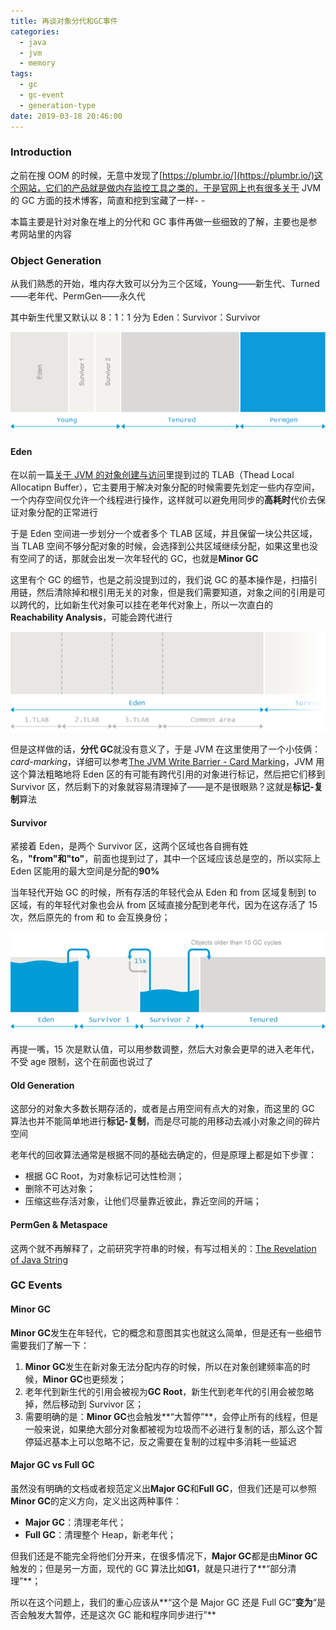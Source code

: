 ```yaml
---
title: 再谈对象分代和GC事件
categories:
  - java
  - jvm
  - memory
tags:
  - gc
  - gc-event
  - generation-type
date: 2019-03-18 20:46:00
---
```


### Introduction

之前在搜 OOM 的时候，无意中发现了[https://plumbr.io/](https://plumbr.io/)这个网站，它们的产品就是做内存监控工具之类的，于是官网上也有很多关于 JVM 的 GC 方面的技术博客，简直和挖到宝藏了一样- -

本篇主要是针对对象在堆上的分代和 GC 事件再做一些细致的了解，主要也是参考网站里的内容

### Object Generation

从我们熟悉的开始，堆内存大致可以分为三个区域，Young——新生代、Turned——老年代、PermGen——永久代

其中新生代里又默认以 8：1：1 分为 Eden：Survivor：Survivor

![](../../img/20190318213039.png)

#### Eden

在以前一篇[关于 JVM 的对象创建与访问](./18669ga.html)里提到过的 TLAB（Thead Local Allocatipn Buffer），它主要用于解决对象分配的时候需要先划定一些内存空间，一个内存空间仅允许一个线程进行操作，这样就可以避免用同步的**高耗时**代价去保证对象分配的正常进行

于是 Eden 空间进一步划分一个或者多个 TLAB 区域，并且保留一块公共区域，当 TLAB 空间不够分配对象的时候，会选择到公共区域继续分配，如果这里也没有空间了的话，那就会出发一次年轻代的 GC，也就是**Minor GC**

这里有个 GC 的细节，也是之前没提到过的，我们说 GC 的基本操作是，扫描引用链，然后清除掉和根引用无关的对象，但是我们需要知道，对象之间的引用是可以跨代的，比如新生代对象可以挂在老年代对象上，所以一次直白的**Reachability Analysis**，可能会跨代进行

![](../../img/20190318214251.png)

但是这样做的话，**分代 GC**就没有意义了，于是 JVM 在这里使用了一个小伎俩：_card-marking_，详细可以参考[The JVM Write Barrier - Card Marking](http://psy-lob-saw.blogspot.com/2014/10/the-jvm-write-barrier-card-marking.html)，JVM 用这个算法粗略地将 Eden 区的有可能有跨代引用的对象进行标记，然后把它们移到 Survivor 区，然后剩下的对象就容易清理掉了——是不是很眼熟？这就是**标记-复制**算法

#### Survivor

紧接着 Eden，是两个 Survivor 区，这两个区域也各自拥有姓名，**"from"**和**"to"**，前面也提到过了，其中一个区域应该总是空的，所以实际上 Eden 区能用的最大空间是分配的**90%**

当年轻代开始 GC 的时候，所有存活的年轻代会从 Eden 和 from 区域复制到 to 区域，有的年轻代对象也会从 from 区域直接分配到老年代，因为在这存活了 15 次，然后原先的 from 和 to 会互换身份；

![](../../img/20190318223935.png)

再提一嘴，15 次是默认值，可以用参数调整，然后大对象会更早的进入老年代，不受 age 限制，这个在前面也说过了

#### Old Generation

这部分的对象大多数长期存活的，或者是占用空间有点大的对象，而这里的 GC 算法也并不能简单地进行**标记-复制**，而是尽可能的用移动去减小对象之间的碎片空间

老年代的回收算法通常是根据不同的基础去确定的，但是原理上都是如下步骤：

- 根据 GC Root，为对象标记可达性检测；
- 删除不可达对象；
- 压缩这些存活对象，让他们尽量靠近彼此，靠近空间的开端；

#### PermGen & Metaspace

这两个就不再解释了，之前研究字符串的时候，有写过相关的：[The Revelation of Java String](./46bhg0.html)

### GC Events

#### Minor GC

**Minor GC**发生在年轻代，它的概念和意图其实也就这么简单，但是还有一些细节需要我们了解一下：

1. **Minor GC**发生在新对象无法分配内存的时候，所以在对象创建频率高的时候，**Minor GC**也更频发；
2. 老年代到新生代的引用会被视为**GC Root**，新生代到老年代的引用会被忽略掉，然后移动到 Survivor 区；
3. 需要明确的是：**Minor GC**也会触发**“大暂停”**，会停止所有的线程，但是一般来说，如果绝大部分对象都被视为垃圾而不必进行复制的话，那么这个暂停延迟基本上可以忽略不记，反之需要在复制的过程中多消耗一些延迟

#### Major GC vs Full GC

虽然没有明确的文档或者规范定义出**Major GC**和**Full GC**，但我们还是可以参照**Minor GC**的定义方向，定义出这两种事件：

- **Major GC**：清理老年代；
- **Full GC**：清理整个 Heap，新老年代；

但我们还是不能完全将他们分开来，在很多情况下，**Major GC**都是由**Minor GC**触发的；但是另一方面，现代的 GC 算法比如**G1**，就是只进行了**“部分清理”**；

所以在这个问题上，我们的重心应该从**“这个是 Major GC 还是 Full GC”**变为**“是否会触发大暂停，还是这次 GC 能和程序同步进行”**
